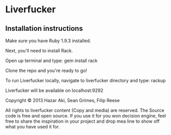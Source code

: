 # Liverfucker

## Installation instructions

Make sure you have Ruby 1.9.3 installed.

Next, you'll need to install Rack.

Open up terminal and type:
	gem install rack

Clone the repo and you're ready to go!

To run Liverfucker locally, navigate to liverfucker directory and type:
	rackup

Liverfucker will be available on localhost:9292

Copyright © 2013 Hazar Aki, Sean Grimes, Filip Reese

All rights to liverfucker content (Copy and media) are reserved. The Source code is free and open source. If you use it for you won decision engine, feel free to share the inspiration in your project and drop mea line to show off what you have used it for.
